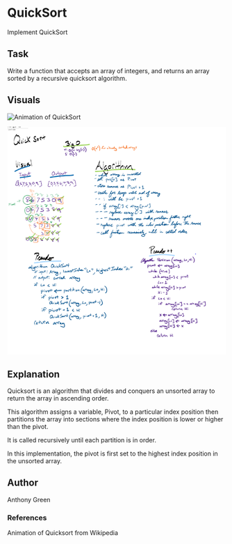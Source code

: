 # QuickSort 
Implement QuickSort
## Task
Write a function that accepts an array of integers, and returns an array sorted by a recursive quicksort algorithm.

## Visuals
![Animation of QuickSort](https://upload.wikimedia.org/wikipedia/commons/6/6a/Sorting_quicksort_anim.gif)

![WhiteBoard of QuickSort](https://github.com/cascadianrebel/data-structures-and-algorithms/blob/master/assets/QuickSortWhiteboard.PNG)

## Explanation
Quicksort is an algorithm that divides and conquers an unsorted array to return the array in ascending order.

This algorithm assigns a variable, Pivot, to a particular index position then partitions the array into sections where the index position is lower or higher than the pivot. 

It is called recursively until each partition is in order. 

In this implementation, the pivot is first set to the highest index position in the unsorted array. 

## Author 
Anthony Green

### References
Animation of Quicksort from Wikipedia
